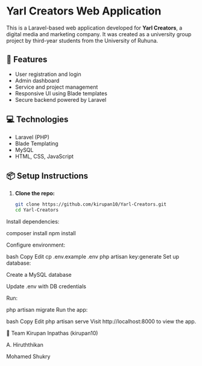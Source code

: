 # Yarl Creators Web Application

This is a Laravel-based web application developed for **Yarl Creators**, a digital media and marketing company. It was created as a university group project by third-year students from the University of Ruhuna.

## 🔧 Features

- User registration and login
- Admin dashboard
- Service and project management
- Responsive UI using Blade templates
- Secure backend powered by Laravel

## 💻 Technologies

- Laravel (PHP)
- Blade Templating
- MySQL
- HTML, CSS, JavaScript

## 📦 Setup Instructions

1. **Clone the repo:**
   ```bash
   git clone https://github.com/kirupan10/Yarl-Creators.git
   cd Yarl-Creators
   
Install dependencies:

composer install
npm install


Configure environment:

bash
Copy
Edit
cp .env.example .env
php artisan key:generate
Set up database:

Create a MySQL database

Update .env with DB credentials

Run:

php artisan migrate
Run the app:

bash
Copy
Edit
php artisan serve
Visit http://localhost:8000 to view the app.

👥 Team
Kirupan Inpathas (kirupan10)

A. Hiruththikan

Mohamed Shukry

